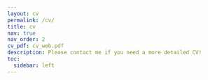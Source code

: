 ```yaml
---
layout: cv
permalink: /cv/
title: cv
nav: true
nav_order: 2
cv_pdf: cv_web.pdf
description: Please contact me if you need a more detailed CV!
toc:
  sidebar: left
---
```

